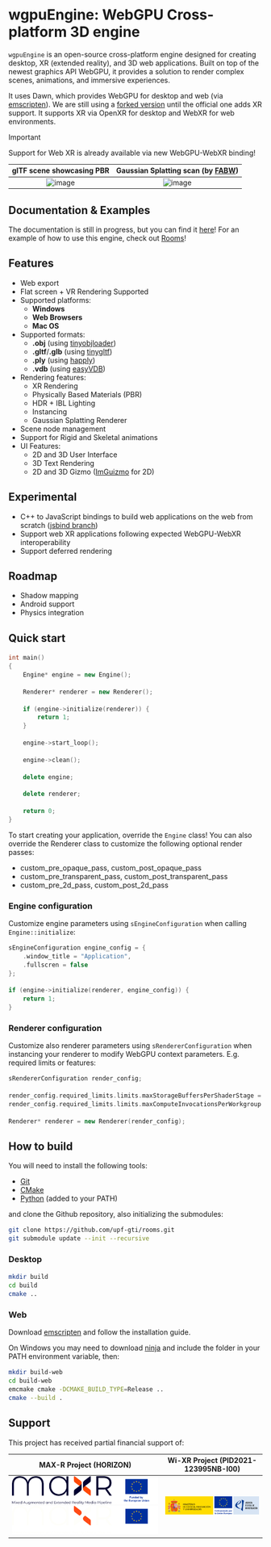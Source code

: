# wgpuEngine: WebGPU Cross-platform 3D engine

`wgpuEngine` is an open-source cross-platform engine designed for creating desktop, XR (extended reality), and 3D web applications. Built on top of the newest graphics API  WebGPU, it provides a solution to render complex scenes, animations, and immersive experiences. 

It uses Dawn, which provides WebGPU for desktop and web (via [emscripten](https://emscripten.org/)). We are still using a [forked version](https://github.com/blitz-research/dawn) until the official one adds XR support. It supports XR via OpenXR for desktop and WebXR for web environments.

> [!IMPORTANT]
> Support for Web XR is already available via new WebGPU-WebXR binding!

glTF scene showcasing PBR  |  Gaussian Splatting scan (by [FABW](https://animationsinstitut.de/de/))
:-------------------------:|:-------------------------:
![image](https://github.com/user-attachments/assets/5a190d79-402e-4f69-a7b6-fb505e1488cb)  |  ![image](https://github.com/user-attachments/assets/7b472234-a941-4095-b082-bc5099b0ac1a)

## Documentation & Examples

The documentation is still in progress, but you can find it [here](https://upf-gti.github.io/wgpuEngine/)!
For an example of how to use this engine, check out [Rooms](https://github.com/upf-gti/rooms)!

## Features

- Web export
- Flat screen + VR Rendering Supported
- Supported platforms:
    - **Windows**
    - **Web Browsers**
    - **Mac OS**
- Supported formats:
    - **.obj** (using [tinyobjloader](https://github.com/tinyobjloader/tinyobjloader))
    - **.gltf**/**.glb** (using [tinygltf](https://github.com/syoyo/tinygltf))
    - **.ply** (using [happly](https://github.com/nmwsharp/happly))
    - **.vdb** (using [easyVDB](https://github.com/victorubieto/easyVDB))
- Rendering features:
    - XR Rendering
    - Physically Based Materials (PBR)
    - HDR + IBL Lighting
    - Instancing
    - Gaussian Splatting Renderer
- Scene node management
- Support for Rigid and Skeletal animations
- UI Features:
    - 2D and 3D User Interface
    - 3D Text Rendering
    - 2D and 3D Gizmo ([ImGuizmo](https://github.com/CedricGuillemet/ImGuizmo) for 2D)

## Experimental

- C++ to JavaScript bindings to build web applications on the web from scratch ([jsbind branch](https://github.com/upf-gti/wgpuEngine/tree/jsbind))
- Support web XR applications following expected WebGPU-WebXR interoperability
- Support deferred rendering

## Roadmap

- Shadow mapping
- Android support
- Physics integration

## Quick start

```c++
int main()
{
    Engine* engine = new Engine();

    Renderer* renderer = new Renderer();

    if (engine->initialize(renderer)) {
        return 1;
    }

    engine->start_loop();

    engine->clean();

    delete engine;

    delete renderer;

    return 0;
}
```

To start creating your application, override the `Engine` class! You can also override the Renderer class to customize the following optional render passes:

- custom_pre_opaque_pass, custom_post_opaque_pass
- custom_pre_transparent_pass, custom_post_transparent_pass
- custom_pre_2d_pass, custom_post_2d_pass

### Engine configuration

Customize engine parameters using `sEngineConfiguration` when calling `Engine::initialize`:

```c++
sEngineConfiguration engine_config = {
    .window_title = "Application",
    .fullscren = false
};

if (engine->initialize(renderer, engine_config)) {
    return 1;
}
```

### Renderer configuration

Customize also renderer parameters using `sRendererConfiguration` when instancing your renderer to modify WebGPU context parameters. E.g. required limits or features:

```c++
sRendererConfiguration render_config;

render_config.required_limits.limits.maxStorageBuffersPerShaderStage = 8;
render_config.required_limits.limits.maxComputeInvocationsPerWorkgroup = 1024;

Renderer* renderer = new Renderer(render_config);
```

## How to build

You will need to install the following tools:

- [Git](https://git-scm.com/)
- [CMake](https://cmake.org/download/)
- [Python](https://www.python.org/) (added to your PATH)

and clone the Github repository, also initializing the submodules:

```bash
git clone https://github.com/upf-gti/rooms.git
git submodule update --init --recursive
```

### Desktop

```bash
mkdir build
cd build
cmake ..
```

### Web

Download [emscripten](https://emscripten.org/) and follow the installation guide.

On Windows you may need to download [ninja](https://ninja-build.org/) and include the folder in your PATH environment variable, then:


```bash
mkdir build-web
cd build-web
emcmake cmake -DCMAKE_BUILD_TYPE=Release ..
cmake --build .
```

## Support

This project has received partial financial support of:

|  MAX-R Project (HORIZON) | Wi-XR Project (PID2021-123995NB-I00) |
| --- | --- |
| ![logomaxr](./docs/images/logo_maxr_main_sRGB.png#gh-light-mode-only) ![logomaxr](./docs/images/logo_maxr_main_sRGB_light.png#gh-dark-mode-only) | ![miciu](./docs/images/miciu-cofinanciadoUE-aei.png) |
